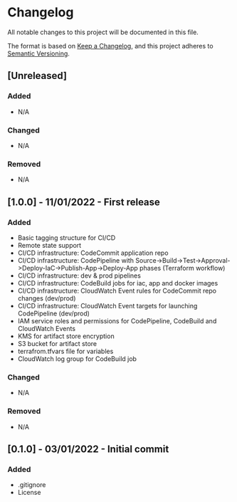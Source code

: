 # Changelog
All notable changes to this project will be documented in this file.

The format is based on [Keep a Changelog](https://keepachangelog.com/en/1.0.0/),
and this project adheres to [Semantic Versioning](https://semver.org/spec/v2.0.0.html).

## [Unreleased]
### Added
- N/A

### Changed
- N/A

### Removed
- N/A

## [1.0.0] - 11/01/2022 - First release
### Added
- Basic tagging structure for CI/CD
- Remote state support
- CI/CD infrastructure: CodeCommit application repo
- CI/CD infrastructure: CodePipeline with Source->Build->Test->Approval->Deploy-IaC->Publish-App->Deploy-App phases (Terraform workflow)
- CI/CD infrastructure: dev & prod pipelines
- CI/CD infrastructure: CodeBuild jobs for iac, app and docker images
- CI/CD infrastructure: CloudWatch Event rules for CodeCommit repo changes (dev/prod)
- CI/CD infrastructure: CloudWatch Event targets for launching CodePipeline (dev/prod)
- IAM service roles and permissions for CodePipeline, CodeBuild and CloudWatch Events
- KMS for artifact store encryption
- S3 bucket for artifact store
- terrafrom.tfvars file for variables
- CloudWatch log group for CodeBuild job

### Changed
- N/A

### Removed
- N/A

## [0.1.0] - 03/01/2022 - Initial commit
### Added
- .gitignore
- License
